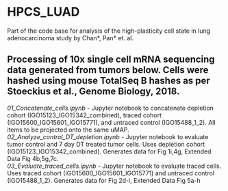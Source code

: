 # HPCS_LUAD
Part of the code base for analysis of the high-plasticity cell state in lung adenocarcinoma study by Chan*, Pan* et. al. 

## Processing of 10x single cell mRNA sequencing data generated from tumors below.  Cells were hashed using mouse TotalSeq B hashes as per Stoeckius et al., Genome Biology, 2018.

_01\_Concatenate\_cells.ipynb_ - Jupyter notebook to concatenate depletion cohort (IGO15123\_IGO15342\_combined), traced cohort (IGO15600\_IGO15601\_IGO15771), and untraced control (IGO15488_1_2). All items to be projected onto the same uMAP.  
_02\_Analyze\_control\_DT\_depletion.ipynb_ - Jupyter notebook to evaluate tumor control and 7 day DT treated tumor cells. Uses depletion cohort (IGO15123\_IGO15342\_combined). Generates data for Fig 1i,4g, Extended Data Fig 4b,5g,7c.  
_03\_Evaluate\_traced\_cells.ipynb_ - Jupyter notebook to evaluate traced cells. Uses traced cohort (IGO15600\_IGO15601\_IGO15771) and untraced control (IGO15488_1_2). Generates data for Fig 2d-i, Extended Data Fig 5a-h

